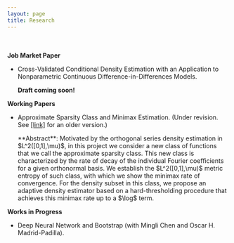 ```yaml
---
layout: page
title: Research
---
```

<br/><br/>
**Job Market Paper**

* Cross-Validated Conditional Density Estimation with an Application to Nonparametric Continuous Difference-in-Differences Models. 

   **Draft coming soon!**


**Working Papers**

* Approximate Sparsity Class and Minimax Estimation. (Under revision. See [[link]](/notes/minimax_joe.pdf) for an older version.)

   <p style = "font-size: 1em">**Abstract**: Motivated by the orthogonal series density estimation in $L^2([0,1],\mu)$, in this project we consider a new class of functions that we call the approximate sparsity class. This new class is characterized by the rate of decay of the individual Fourier coefficients for a given orthonormal basis. We establish the $L^2([0,1],\mu)$ metric entropy of such class, with which we show the minimax rate of convergence. For the density subset in this class, we propose an adaptive density estimator based on a hard-thresholding procedure that achieves this minimax rate up to a $\log$ term. </p>


**Works in Progress**

* Deep Neural Network and Bootstrap (with Mingli Chen and Oscar H. Madrid-Padilla).
